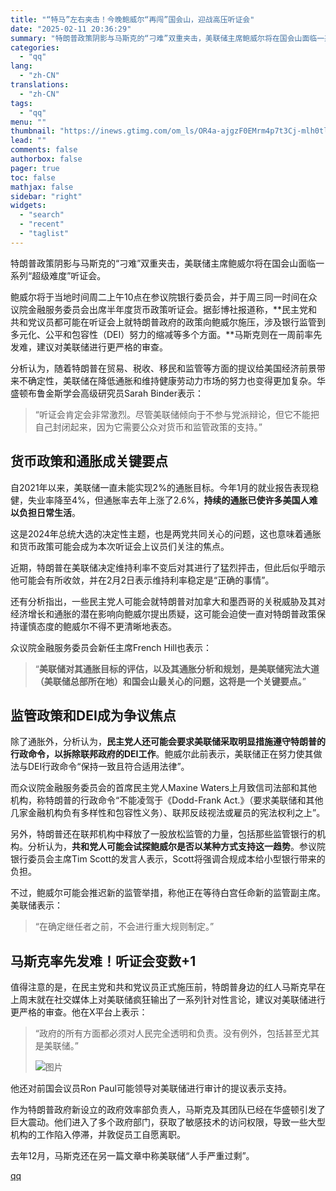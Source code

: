 ```yaml
---
title: "“特马”左右夹击！今晚鲍威尔“再闯”国会山，迎战高压听证会"
date: "2025-02-11 20:36:29"
summary: "特朗普政策阴影与马斯克的“刁难”双重夹击，美联储主席鲍威尔将在国会山面临一系列“超级难度”听证会。鲍..."
categories:
  - "qq"
lang:
  - "zh-CN"
translations:
  - "zh-CN"
tags:
  - "qq"
menu: ""
thumbnail: "https://inews.gtimg.com/om_ls/OR4a-ajgzF0EMrm4p7t3Cj-mlh0tl7Fa1wCnDS1oM40XwAA_640360/0"
lead: ""
comments: false
authorbox: false
pager: true
toc: false
mathjax: false
sidebar: "right"
widgets:
  - "search"
  - "recent"
  - "taglist"
---
```


特朗普政策阴影与马斯克的“刁难”双重夹击，美联储主席鲍威尔将在国会山面临一系列“超级难度”听证会。

鲍威尔将于当地时间周二上午10点在参议院银行委员会，并于周三同一时间在众议院金融服务委员会出席半年度货币政策听证会。据彭博社报道称，**民主党和共和党议员都可能在听证会上就特朗普政府的政策向鲍威尔施压，涉及银行监管到多元化、公平和包容性（DEI）努力的缩减等多个方面。**马斯克则在一周前率先发难，建议对美联储进行更严格的审查。

分析认为，随着特朗普在贸易、税收、移民和监管等方面的提议给美国经济前景带来不确定性，美联储在降低通胀和维持健康劳动力市场的努力也变得更加复杂。华盛顿布鲁金斯学会高级研究员Sarah Binder表示：

> “听证会肯定会非常激烈。尽管美联储倾向于不参与党派辩论，但它不能把自己封闭起来，因为它需要公众对货币和监管政策的支持。”

**货币政策和通胀成关键要点**
----------------

自2021年以来，美联储一直未能实现2%的通胀目标。今年1月的就业报告表现稳健，失业率降至4%，但通胀率去年上涨了2.6%，**持续的通胀已使许多美国人难以负担日常生活**。

这是2024年总统大选的决定性主题，也是两党共同关心的问题，这也意味着通胀和货币政策可能会成为本次听证会上议员们关注的焦点。

近期，特朗普在美联储决定维持利率不变后对其进行了猛烈抨击，但此后似乎暗示他可能会有所收敛，并在2月2日表示维持利率稳定是“正确的事情”。

还有分析指出，一些民主党人可能会就特朗普对加拿大和墨西哥的关税威胁及其对经济增长和通胀的潜在影响向鲍威尔提出质疑，这可能会迫使一直对特朗普政策保持谨慎态度的鲍威尔不得不更清晰地表态。

众议院金融服务委员会新任主席French Hill也表示：

> “**美联储对其通胀目标的评估，以及其通胀分析和规划，是美联储宪法大道（美联储总部所在地）和国会山最关心的问题，这将是一个关键要点。**”

**监管政策和DEI成为争议焦点**
------------------

除了通胀外，分析认为，**民主党人还可能会要求美联储采取明显措施遵守特朗普的行政命令，以拆除联邦政府的DEI工作**。鲍威尔此前表示，美联储正在努力使其做法与DEI行政命令“保持一致且符合适用法律”。

而众议院金融服务委员会的首席民主党人Maxine Waters上月致信司法部和其他机构，称特朗普的行政命令“不能凌驾于《Dodd-Frank Act.》（要求美联储和其他几家金融机构负有多样性和包容性义务）、联邦反歧视法或雇员的宪法权利之上”。

另外，特朗普还在联邦机构中释放了一股放松监管的力量，包括那些监管银行的机构。分析认为，**共和党人可能会试探鲍威尔是否以某种方式支持这一趋势**。参议院银行委员会主席Tim Scott的发言人表示，Scott将强调合规成本给小型银行带来的负担。

不过，鲍威尔可能会推迟新的监管举措，称他正在等待白宫任命新的监管副主席。美联储表示：

> “在确定继任者之前，不会进行重大规则制定。”

马斯克率先发难！听证会变数+1
---------------

值得注意的是，在民主党和共和党议员正式施压前，特朗普身边的红人马斯克早在上周末就在社交媒体上对美联储疯狂输出了一系列针对性言论，建议对美联储进行更严格的审查。他在X平台上表示：

> “政府的所有方面都必须对人民完全透明和负责。没有例外，包括甚至尤其是美联储。”
> 
> ![图片](https://inews.gtimg.com/om_bt/ORhIC915CiZ5UVsdNTRysrPJs029kMFmFdVQ1Jdn9Z1kQAA/641)

他还对前国会议员Ron Paul可能领导对美联储进行审计的提议表示支持。

作为特朗普政府新设立的政府效率部负责人，马斯克及其团队已经在华盛顿引发了巨大震动。他们进入了多个政府部门，获取了敏感技术的访问权限，导致一些大型机构的工作陷入停滞，并敦促员工自愿离职。

去年12月，马斯克还在另一篇文章中称美联储“人手严重过剩”。

[qq](https://new.qq.com/rain/a/20250211A062K100)
